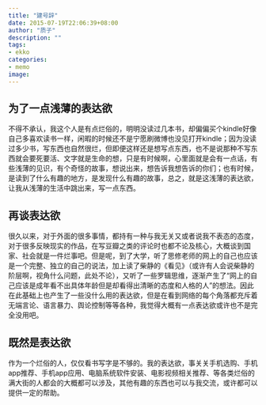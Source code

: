 ```yaml
---
title: "建号辞"
date: 2015-07-19T22:06:39+08:00
author: "质子"
description: ""
tags:
- ekko
categories: 
- memo
image: 
---
```



## 为了一点浅薄的表达欲
不得不承认，我这个人是有点烂俗的，明明没读过几本书，却偏偏买个kindle好像自己多喜欢读书一样，闲暇的时候还不是宁愿刷微博也没见打开kindle；因为没读过多少书，写东西也自然很烂，但即便这样还是想写点东西，也不是说那种不写东西就会要死要活、文字就是生命的想，只是有时候啊，心里面就是会有一点话，有些浅薄的见识，有个奇怪的故事，想说出来，想告诉我想告诉的你们；也有时候，是读到了什么有趣的地方，是发现什么有趣的故事，总之，就是这浅薄的表达欲，让我从浅薄的生活中跳出来，写一点东西。

## 再谈表达欲
很久以来，对于外面的很多事情，都持有一种与我无关又或者说我不表态的态度，对于很多反映现实的作品，在写豆瓣之类的评论时也都不论及核心，大概谈到国家、社会就是一件烂事吧。但是呢，到了大学，听了思修老师的网上的自己也应该是一个完整、独立的自己的说法，加上读了柴静的《看见》（或许有人会说柴静的阶层啊，视角什么问题，此处不论），又听了一些罗辑思维，逐渐产生了“网上的自己应该是成年看不出具体年龄但是却看得出清晰的态度和人格的人”的想法。因此在此基础上也产生了一些没什么用的表达欲，但是在看到网络的每个角落都充斥着无端言论、语言暴力、舆论控制等等各种，我觉得大概有一点表达欲或许也不是完全没用吧。

## 既然是表达欲
作为一个烂俗的人，仅仅看书写字是不够的。我的表达欲，事关关手机选购、手机app推荐、手机app应用、电脑系统软件安装、电影视频相关推荐、等各类烂俗的满大街的人都会的大概都可以涉及，其他有趣的东西也可以与我交流，或许都可以提供一定的帮助。